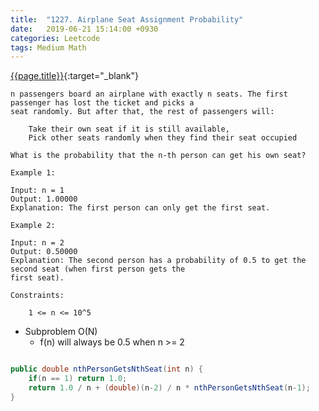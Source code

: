 ```yaml
---
title:  "1227. Airplane Seat Assignment Probability"
date:   2019-06-21 15:14:00 +0930
categories: Leetcode
tags: Medium Math
---
```


[{{page.title}}](https://leetcode.com/problems/airplane-seat-assignment-probability/){:target="_blank"}

    n passengers board an airplane with exactly n seats. The first passenger has lost the ticket and picks a
    seat randomly. But after that, the rest of passengers will:

        Take their own seat if it is still available,
        Pick other seats randomly when they find their seat occupied

    What is the probability that the n-th person can get his own seat?

    Example 1:

    Input: n = 1
    Output: 1.00000
    Explanation: The first person can only get the first seat.

    Example 2:

    Input: n = 2
    Output: 0.50000
    Explanation: The second person has a probability of 0.5 to get the second seat (when first person gets the
    first seat).

    Constraints:

        1 <= n <= 10^5


* Subproblem O(N)
  - f(n) will always be 0.5 when n >= 2

```java

public double nthPersonGetsNthSeat(int n) {
    if(n == 1) return 1.0;
    return 1.0 / n + (double)(n-2) / n * nthPersonGetsNthSeat(n-1);
}
```
